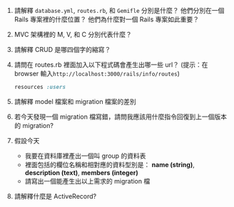 1. 請解釋 ```database.yml```, ```routes.rb```, 和 ```Gemifle``` 分別是什麼？ 他們分別在一個 Rails 專案裡的什麼位置？ 他們為什麼對一個 Rails 專案如此重要？

2. MVC 架構裡的 M, V, 和 C 分別代表什麼？ 

3. 請解釋 CRUD 是哪四個字的縮寫？  

4. 請問在 routes.rb 裡面加入以下程式碼會產生出哪一些 url？ (提示：在 browser 輸入```http://localhost:3000/rails/info/routes```)
	```ruby
	resources :users
	```
5. 請解釋 model 檔案和 migration 檔案的差別

6. 若今天發現一個 migration 檔寫錯，請問我應該用什麼指令回復到上一個版本的 migration? 

7. 假設今天
	* 我要在資料庫裡產出一個叫 group 的資料表
	* 裡面包括的欄位名稱和相對應的資料型別是： 
		**name (string)**,
		**description (text)**,
		**members (integer)**
    * 請寫出一個能產生出以上需求的 migration 檔

8. 請解釋什麼是 ActiveRecord? 